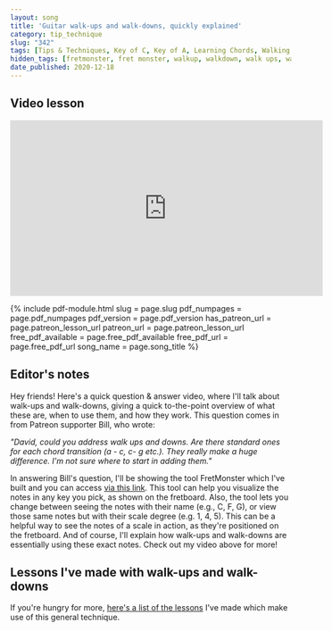 ```yaml
---
layout: song
title: 'Guitar walk-ups and walk-downs, quickly explained'
category: tip_technique
slug: "342"
tags: [Tips & Techniques, Key of C, Key of A, Learning Chords, Walking Bass Lines]
hidden_tags: [fretmonster, fret monster, walkup, walkdown, walk ups, walk downs, walking, walk]
date_published: 2020-12-18
---
```


## Video lesson

<iframe width="560" height="315" src="https://www.youtube.com/embed/rmUCcfIvZSA" frameborder="0" allow="accelerometer; autoplay; encrypted-media; gyroscope; picture-in-picture" allowfullscreen></iframe>

{% include pdf-module.html slug = page.slug pdf_numpages = page.pdf_numpages pdf_version = page.pdf_version has_patreon_url = page.patreon_lesson_url patreon_url = page.patreon_lesson_url free_pdf_available = page.free_pdf_available free_pdf_url = page.free_pdf_url song_name = page.song_title %}

## Editor's notes

Hey friends! Here's a quick question & answer video, where I'll talk about walk-ups and walk-downs, giving a quick to-the-point overview of what these are, when to use them, and how they work. This question comes in from Patreon supporter Bill, who wrote:

_"David, could you address walk ups and downs. Are there standard ones for each chord transition (a - c, c- g etc.). They really make a huge difference. I'm not sure where to start in adding them."_

In answering Bill's question, I'll be showing the tool FretMonster which I've built and you can access [via this link](https://playsongnotes.com/fretmonster). This tool can help you visualize the notes in any key you pick, as shown on the fretboard. Also, the tool lets you change between seeing the notes with their name (e.g., C, F, G), or view those same notes but with their scale degree (e.g. 1, 4, 5). This can be a helpful way to see the notes of a scale in action, as they're positioned on the fretboard. And of course, I'll explain how walk-ups and walk-downs are essentially using these exact notes. Check out my video above for more!

## Lessons I've made with walk-ups and walk-downs

If you're hungry for more, [here's a list of the lessons](https://playsongnotes.com/search/?query=walking+bass+lines) I've made which make use of this general technique.
